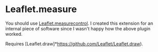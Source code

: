 Leaflet.measure
===============

You should use [Leaflet.measurecontrol](https://github.com/makinacorpus/Leaflet.MeasureControl). I created this extension for an internal piece of software since I wasn't happy how the above plugin worked.

Requires [Leaflet.draw]*https://github.com/Leaflet/Leaflet.draw).
